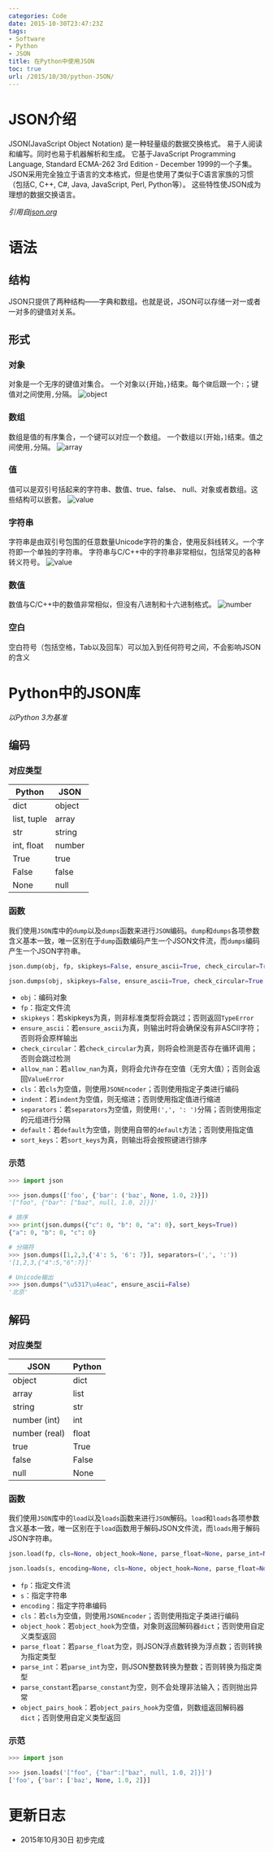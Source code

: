 ```yaml
---
categories: Code
date: 2015-10-30T23:47:23Z
tags:
- Software
- Python
- JSON
title: 在Python中使用JSON
toc: true
url: /2015/10/30/python-JSON/
---
```


# JSON介绍
JSON(JavaScript Object Notation) 是一种轻量级的数据交换格式。 易于人阅读和编写。同时也易于机器解析和生成。 它基于JavaScript Programming Language, Standard ECMA-262 3rd Edition - December 1999的一个子集。 JSON采用完全独立于语言的文本格式，但是也使用了类似于C语言家族的习惯（包括C, C++, C#, Java, JavaScript, Perl, Python等）。 这些特性使JSON成为理想的数据交换语言。

*引用自[json.org](http://www.json.org/json-zh.html)*

<!--more-->

# 语法

## 结构

JSON只提供了两种结构——字典和数组。也就是说，JSON可以存储一对一或者一对多的键值对关系。

## 形式

### 对象
对象是一个无序的键值对集合。
一个对象以`{`开始，`}`结束。每个`键`后跟一个`:`；键值对之间使用`,`分隔。
![object](/imgs/develop/object.gif)

### 数组
数组是值的有序集合，一个键可以对应一个数组。
一个数组以`[`开始，`]`结束。值之间使用`,`分隔。
![array](/imgs/develop/array.gif)

### 值
值可以是双引号括起来的字符串、数值、true、false、 null、对象或者数组。这些结构可以嵌套。
![value](/imgs/develop/value.gif)

### 字符串
字符串是由双引号包围的任意数量Unicode字符的集合，使用反斜线转义。一个字符即一个单独的字符串。
字符串与C/C++中的字符串非常相似，包括常见的各种转义符号。
![value](/imgs/develop/string.gif)

### 数值
数值与C/C++中的数值非常相似，但没有八进制和十六进制格式。
![number](/imgs/develop/number.gif)

### 空白
空白符号（包括空格，Tab以及回车）可以加入到任何符号之间，不会影响JSON的含义

# Python中的JSON库
*以Python 3为基准*


## 编码

### 对应类型

Python |  JSON
--|--
dict  |  object
list, tuple | array
str| string
int, float| number
True  |  true
False  | false
None   | null

### 函数
我们使用`JSON`库中的`dump`以及`dumps`函数来进行`JSON`编码。`dump`和`dumps`各项参数含义基本一致，唯一区别在于`dump`函数编码产生一个JSON文件流，而`dumps`编码产生一个JSON字符串。

```python
json.dump(obj, fp, skipkeys=False, ensure_ascii=True, check_circular=True, allow_nan=True, cls=None, indent=None, separators=None, default=None, sort_keys=False, **kw)

json.dumps(obj, skipkeys=False, ensure_ascii=True, check_circular=True, allow_nan=True, cls=None, indent=None, separators=None, default=None, sort_keys=False, **kw)
```

- `obj`：编码对象
- `fp`：指定文件流
- `skipkeys`：若skipkeys为真，则非标准类型将会跳过；否则返回`TypeError`
- `ensure_ascii`：若`ensure_ascii`为真，则输出时将会确保没有非ASCII字符；否则将会原样输出
- `check_circular`：若`check_circular`为真，则将会检测是否存在循环调用；否则会跳过检测
- `allow_nan`：若`allow_nan`为真，则将会允许存在空值（无穷大值）；否则会返回`ValueError`
- `cls`：若`cls`为空值，则使用`JSONEncoder`；否则使用指定子类进行编码
- `indent`：若`indent`为空值，则无缩进；否则使用指定值进行缩进
- `separators`：若`separators`为空值，则使用`(',', ': ')`分隔；否则使用指定的元组进行分隔
- `default`：若`default`为空值，则使用自带的`default`方法；否则使用指定值
- `sort_keys`：若`sort_keys`为真，则输出将会按照键进行排序

### 示范

```python
>>> import json

>>> json.dumps(['foo', {'bar': ('baz', None, 1.0, 2)}])
'["foo", {"bar": ["baz", null, 1.0, 2]}]'

# 排序
>>> print(json.dumps({"c": 0, "b": 0, "a": 0}, sort_keys=True))
{"a": 0, "b": 0, "c": 0}

# 分隔符
>>> json.dumps([1,2,3,{'4': 5, '6': 7}], separators=(',', ':'))
'[1,2,3,{"4":5,"6":7}]'

# Unicode输出
>>> json.dumps("\u5317\u4eac", ensure_ascii=False)
'北京'
```

## 解码

### 对应类型

JSON | Python
-- | --
object | dict
array  | list
string | str
number (int)  |  int
number (real) |  float
true  |  True
false |  False
null  |  None

### 函数
我们使用`JSON`库中的`load`以及`loads`函数来进行`JSON`解码。`load`和`loads`各项参数含义基本一致，唯一区别在于`load`函数用于解码JSON文件流，而`loads`用于解码JSON字符串。

```python
json.load(fp, cls=None, object_hook=None, parse_float=None, parse_int=None, parse_constant=None, object_pairs_hook=None, **kw)

json.loads(s, encoding=None, cls=None, object_hook=None, parse_float=None, parse_int=None, parse_constant=None, object_pairs_hook=None, **kw)
```

- `fp`：指定文件流
- `s`：指定字符串
- `encoding`：指定字符串编码
- `cls`：若`cls`为空值，则使用`JSONEncoder`；否则使用指定子类进行编码
- `object_hook`：若`object_hook`为空值，对象则返回解码器`dict`；否则使用自定义类型返回
- `parse_float`：若`parse_float`为空，则JSON浮点数转换为浮点数；否则转换为指定类型
- `parse_int`：若`parse_int`为空，则JSON整数转换为整数；否则转换为指定类型
- `parse_constant`若`parse_constant`为空，则不会处理非法输入；否则抛出异常
- `object_pairs_hook`：若`object_pairs_hook`为空值，则数组返回解码器`dict`；否则使用自定义类型返回

### 示范

```python
>>> import json

>>> json.loads('["foo", {"bar":["baz", null, 1.0, 2]}]')
['foo', {'bar': ['baz', None, 1.0, 2]}]
```

# 更新日志
- 2015年10月30日 初步完成